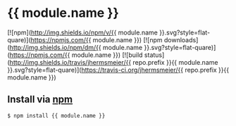 # {{ module.name }}
[![npm](http://img.shields.io/npm/v/{{ module.name }}.svg?style=flat-quare)](https://npmjs.com/{{ module.name }})
[![npm downloads](http://img.shields.io/npm/dm/{{ module.name }}.svg?style=flat-quare)](https://npmjs.com/{{ module.name }})
[![build status](http://img.shields.io/travis/jhermsmeier/{{ repo.prefix }}{{ module.name }}.svg?style=flat-quare)](https://travis-ci.org/jhermsmeier/{{ repo.prefix }}{{ module.name }})

## Install via [npm](https://npmjs.com)

```sh
$ npm install {{ module.name }}
```
